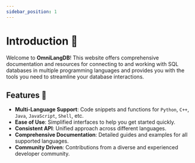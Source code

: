 ```yaml
---
sidebar_position: 1
---
```


# Introduction 🚀

Welcome to **OmniLangDB**! This website offers comprehensive documentation and resources for connecting to and working with SQL databases in multiple programming languages and provides you with the tools you need to streamline your database interactions.

## Features 🌟

- **Multi-Language Support**: Code snippets and functions for `Python`, `C++`, `Java`, `JavaScript`, `Shell`, etc.
- **Ease of Use**: Simplified interfaces to help you get started quickly.
- **Consistent API**: Unified approach across different languages.
- **Comprehensive Documentation**: Detailed guides and examples for all supported languages.
- **Community Driven**: Contributions from a diverse and experienced developer community.

